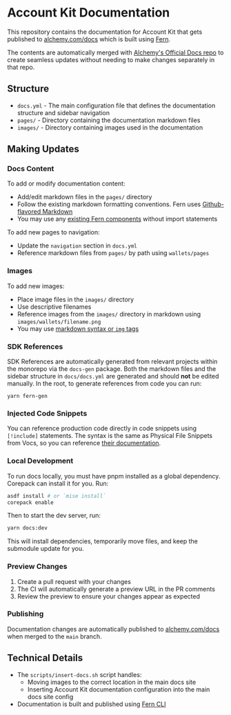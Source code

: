 # Account Kit Documentation

This repository contains the documentation for Account Kit that gets published to [alchemy.com/docs](https://alchemy.com/docs) which is built using [Fern](https://buildwithfern.com/learn/docs/getting-started/overview).

The contents are automatically merged with [Alchemy's Official Docs repo](https://github.com/alchemyplatform/docs) to create seamless updates without needing to make changes separately in that repo.

## Structure

- `docs.yml` - The main configuration file that defines the documentation structure and sidebar navigation
- `pages/` - Directory containing the documentation markdown files
- `images/` - Directory containing images used in the documentation

## Making Updates

### Docs Content

To add or modify documentation content:

- Add/edit markdown files in the `pages/` directory
- Follow the existing markdown formatting conventions. Fern uses [Github-flavored Markdown](https://github.github.com/gfm/)
- You may use any [existing Fern components](https://buildwithfern.com/learn/docs/content/components/overview) without import statements

To add new pages to navigation:

- Update the `navigation` section in `docs.yml`
- Reference markdown files from `pages/` by path using `wallets/pages`

### Images

To add new images:

- Place image files in the `images/` directory
- Use descriptive filenames
- Reference images from the `images/` directory in markdown using `images/wallets/filename.png`
- You may use [markdown syntax or `img` tags](https://buildwithfern.com/learn/docs/content/write-markdown#images)

### SDK References

SDK References are automatically generated from relevant projects within the monorepo via the `docs-gen` package. Both the markdown files and the sidebar structure in `docs/docs.yml` are generated and should **not** be edited manually. In the root, to generate references from code you can run:

```shell
yarn fern-gen
```

### Injected Code Snippets

You can reference production code directly in code snippets using `[!include]` statements. The syntax is the same as Physical File Snippets from Vocs, so you can reference [their documentation](https://vocs.dev/docs/guides/code-snippets#physical-file-snippets).

### Local Development

To run docs locally, you must have pnpm installed as a global dependency. Corepack can install it for you. Run:

```bash
asdf install # or `mise install`
corepack enable
```

Then to start the dev server, run:

```bash
yarn docs:dev
```

This will install dependencies, temporarily move files, and keep the submodule update for you.

### Preview Changes

1. Create a pull request with your changes
2. The CI will automatically generate a preview URL in the PR comments
3. Review the preview to ensure your changes appear as expected

### Publishing

Documentation changes are automatically published to [alchemy.com/docs](https://alchemy.com/docs) when merged to the `main` branch.

## Technical Details

- The `scripts/insert-docs.sh` script handles:
  - Moving images to the correct location in the main docs site
  - Inserting Account Kit documentation configuration into the main docs site config
- Documentation is built and published using [Fern CLI](https://buildwithfern.com/learn/cli-reference/overview#setting-up-docs)
